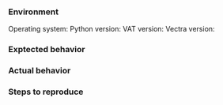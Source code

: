 ### Environment

Operating system:
Python version:
VAT version:
Vectra version:

### Exptected behavior

### Actual behavior

### Steps to reproduce
